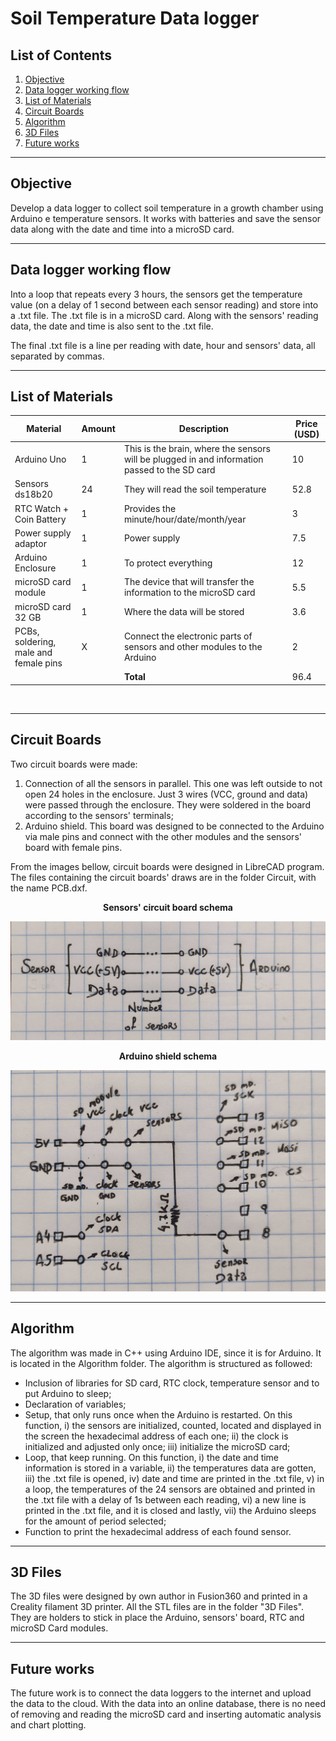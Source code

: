 # Soil Temperature Data logger

## List of Contents

1. [Objective](#objective)
2. [Data logger working flow](#data-logger-working-flow)
3. [List of Materials](#list-of-materials)
4. [Circuit Boards](#circuit-boards)
5. [Algorithm](#algorithm)
6. [3D Files](#3d-files)
7. [Future works](#future-works)

---

## Objective
Develop a data logger to collect soil temperature in a growth chamber using Arduino e temperature sensors. It works with batteries and save the sensor data along with the date and time into a microSD card.

---

## Data logger working flow
Into a loop that repeats every 3 hours, the sensors get the temperature value (on a delay of 1 second between each sensor reading) and store into a .txt file. The .txt file is in a microSD card. Along with the sensors' reading data, the date and time is also sent to the .txt file.

The final .txt file is a line per reading with date, hour and sensors' data, all separated by commas.

---

## List of Materials

| Material | Amount | Description | Price (USD) |
|----------- | ----------- | ----------- | ----------- |
| Arduino Uno | 1 | This is the brain, where the sensors will be plugged in and information passed to the SD card | 10 |
| Sensors ds18b20 | 24 | They will read the soil temperature | 52.8 |
| RTC Watch + Coin Battery | 1 | Provides the minute/hour/date/month/year | 3 |
| Power supply adaptor | 1 | Power supply | 7.5 |
| Arduino Enclosure | 1 | To protect everything | 12 |
| microSD card module | 1 | The device that will transfer the information to the microSD card | 5.5 |
| microSD card 32 GB | 1 | Where the data will be stored | 3.6 |
| PCBs, soldering, male and female pins | X | Connect the electronic parts of sensors and other modules to the Arduino | 2 |
| |  | **Total** | 96.4 |

<br>

---

## Circuit Boards
Two circuit boards were made:
1. Connection of all the sensors in parallel. This one was left outside to not open 24 holes in the enclosure. Just 3 wires (VCC, ground and data) were passed through the enclosure. They were soldered in the board according to the sensors' terminals;
2. Arduino shield. This board was designed to be connected to the Arduino via male pins and connect with the other modules and the sensors' board with female pins. 

From the images bellow, circuit boards were designed in LibreCAD program. The files containing the circuit boards' draws are in the folder Circuit, with the name PCB.dxf.

**<center>Sensors' circuit board schema</center>**

![Sensors' circuit board schema](Circuit/Sensors_CB_Schema.jpg)

**<center>**Arduino shield schema**</center>**

![Arduino circuit board schema](Circuit/Arduino_CB_Schema.jpg)

---

## Algorithm
The algorithm was made in C++ using Arduino IDE, since it is for Arduino. It is located in the Algorithm folder. The algorithm is structured as followed:
- Inclusion of libraries for SD card, RTC clock, temperature sensor and to put Arduino to sleep;
- Declaration of variables;
- Setup, that only runs once when the Arduino is restarted. On this function, i) the sensors are initialized, counted, located and displayed in the screen the hexadecimal address of each one; ii) the clock is initialized and adjusted only once; iii) initialize the microSD card;
- Loop, that keep running. On this function, i) the date and time information is stored in a variable, ii) the temperatures data are gotten, iii) the .txt file is opened, iv) date and time are printed in the .txt file, v) in a loop, the temperatures of the 24 sensors are obtained and printed in the .txt file with a delay of 1s between each reading, vi) a new line is printed in the .txt file, and it is closed and lastly, vii) the Arduino sleeps for the amount of period selected;
- Function to print the hexadecimal address of each found sensor.

---

## 3D Files
The 3D files were designed by own author in Fusion360 and printed in a Creality filament 3D printer. All the STL files are in the folder "3D Files". They are holders to stick in place the Arduino, sensors' board, RTC and microSD Card modules.

---

## Future works

The future work is to connect the data loggers to the internet and upload the data to the cloud. With the data into an online database, there is no need of removing and reading the microSD card and inserting automatic analysis and chart plotting.